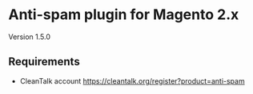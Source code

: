 Anti-spam plugin for Magento 2.x
============
Version 1.5.0

## Requirements

* CleanTalk account https://cleantalk.org/register?product=anti-spam
